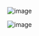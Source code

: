 ![image](https://user-images.githubusercontent.com/14087406/168978536-c9d750d3-ae2f-4c97-9dba-88a93fbae4fc.png)

![image](https://user-images.githubusercontent.com/14087406/168979614-02a75176-a633-4d8d-8c69-e8ce756fd78a.png)
